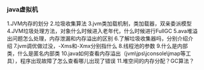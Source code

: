### java虚拟机
1.JVM内存的划分 
2.垃圾收集算法
3.jvm类加载机制，类加载器，双亲委派模型  
4.JVM垃圾处理方法，对象什么时候进入老年代，什么时候进行FullGC
5.ava堆溢出问题怎么处理，内存泄漏和内存溢出的区别
6.了解垃圾收集器吗，分别介绍介绍 
7.jvm调优做过没，-Xms和-Xmx分别指什么 
8.线程池的参数 
9.什么是内部类，什么是匿名内部类 
10.java如何查看内存溢出（jvm\jps\jconsole\jmap等工具），程序出现故障了怎么查看哪儿出现了错误 
11.堆空间的内存分配？GC算法？ 